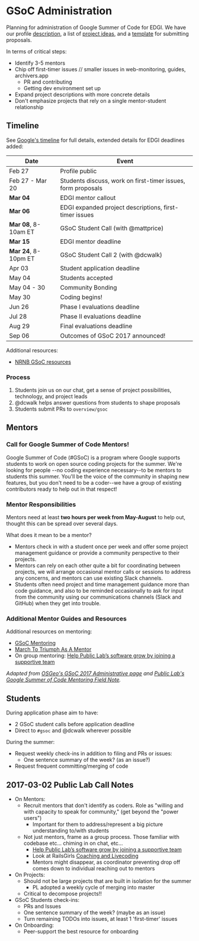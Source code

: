 # GSoC Administration

Planning for administration of Google Summer of Code for EDGI. We have our profile [description](gsoc-description.md), a list of [project ideas](gsoc-ideas.md), and a [template](gsoc-template.md) for submitting proposals.

In terms of critical steps:
- Identify 3-5 mentors
- Chip off first-timer issues // smaller issues in web-monitoring, guides, archivers.app
    - PR and contributing
    - Getting dev environment set up
- Expand project descriptions with more concrete details
- Don't emphasize projects that rely on a single mentor-student relationship

## Timeline

See [Google's timeline](https://developers.google.com/open-source/gsoc/timeline) for full details, extended details for EDGI deadlines added:

| Date   | Event                     |
|--------|---------------------------|
| Feb 27 | Profile public |
| Feb 27 - Mar 20 | Students discuss, work on first-timer issues, form proposals |
| **Mar 04** | EDGI mentor callout |
| **Mar 06** | EDGI expanded project descriptions, first-timer issues |
| **Mar 08**, 8-10am ET | GSoC Student Call (with @mattprice) |
| **Mar 15** | EDGI mentor deadline |
| **Mar 24**, 8-10pm ET | GSoC Student Call 2 (with @dcwalk) |
| Apr 03 | Student application deadline |
| May 04 | Students accepted |
| May 04 - 30 | Community Bonding |
| May 30 | Coding begins! |
| Jun 26 | Phase I evaluations deadline |
| Jul 28 | Phase II evaluations deadline |
| Aug 29 | Final evaluations deadline |
| Sep 06 | Outcomes of GSoC 2017 announced! |

Additional resources: 

- [NRNB GSoC resources](http://www.nrnb.org/gsoc.html)

### Process

1. Students join us on our chat, get a sense of project possibilities, technology, and project leads
2. @dcwalk helps answer questions from students to shape proposals
3. Students submit PRs to `overview/gsoc`

## Mentors

### Call for Google Summer of Code Mentors!

Google Summer of Code (#GSoC) is a program where Google supports students to work on open source coding projects for the summer. We're looking for people --no coding experience necessary--to be mentors to students this summer. You'll be the voice of the community in shaping new features, but you don't need to be a coder--we have a group of existing contributors ready to help out in that respect!

### Mentor Responsibilities

Mentors need at least **two hours per week from May-August** to help out, thought this can be spread over several days.

What does it mean to be a mentor?
- Mentors check in with a student once per week and offer some project management guidance or provide a community perspective to their projects.
- Mentors can rely on each other quite a bit for coordinating between projects, we will arrange occasional mentor calls or sessions to address any concerns, and mentors can use existing Slack channels.
- Students often need project and time management guidance more than code guidance, and also to be reminded occasionally to ask for input from the community using our communications channels (Slack and GitHub) when they get into trouble.

### Additional Mentor Guides and Resources

Additional resources on mentoring:
- [GSoC Mentoring](http://write.flossmanuals.net/gsoc-mentoring/what-is-gsoc/)
- [March To Triumph As A Mentor](https://emptysqua.re/blog/mentoring/)
- On group mentoring: [Help Public Lab’s software grow by joining a supportive team](https://publiclab.org/notes/warren/11-08-2016/help-public-lab-s-software-grow-by-joining-a-supportive-team)

_Adapted from [OSGeo's GSoC 2017 Administrative page](https://wiki.osgeo.org/wiki/Google_Summer_of_Code_2017_Administrative#A_Mentor.27s_Responsibilities) and [Public Lab's Google Summer of Code Mentoring Field Note](https://publiclab.org/wiki/gsoc#Mentoring)._

## Students

During application phase aim to have:
- 2 GSoC student calls before application deadline
- Direct to `#gsoc` and @dcwalk wherever possible

During the summer:
- Request weekly check-ins in addition to filing and PRs or issues:
    - One sentence summary of the week? (as an issue?)
- Request frequent committing/merging of code

## 2017-03-02 Public Lab Call Notes

- On Mentors:
    - Recruit mentors that don't identify as coders. Role as "willing and with capacity to speak for community," (get beyond the "power users")
        - Important for them to address/represent a big picture understanding to/with students
    - Not just mentors, frame as a group process. Those familiar with codebase etc... chiming in on chat, etc...
        - [Help Public Lab’s software grow by joining a supportive team](https://publiclab.org/notes/warren/11-08-2016/help-public-lab-s-software-grow-by-joining-a-supportive-team)
        - Look at RailsGirls [Coaching and Livecoding](https://railsgirlssummerofcode.org/guide/coaching/)
        - Mentors might disappear, as coordinator preventing drop off comes down to individual reaching out to mentors
- On Projects:
    - Should not be large projects that are built in isolation for the summer
        - PL adopted a weekly cycle of merging into master
    - Critical to decompose projects!!
- GSoC Students check-ins:
    - PRs and Issues
    - One sentence summary of the week? (maybe as an issue)
    - Turn remaining TODOs into issues, at least 1 'first-timer' issues
- On Onboarding:
    - Peer-support the best resource for onboarding
